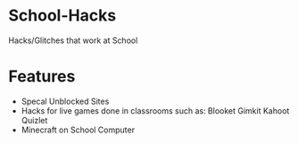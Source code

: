 # School-Hacks
Hacks/Glitches that work at School 

# Features
- Specal Unblocked Sites
- Hacks for live games done in classrooms such as:
Blooket
Gimkit
Kahoot
Quizlet
- Minecraft on School Computer
